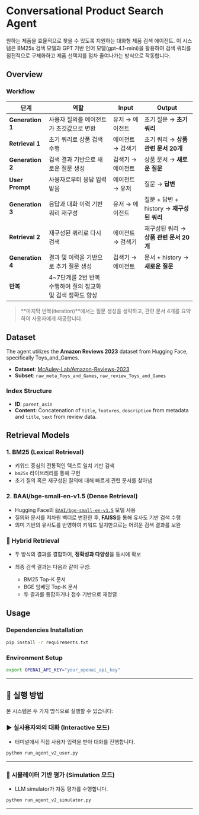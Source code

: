 # Conversational Product Search Agent

원하는 제품을 효율적으로 찾을 수 있도록 지원하는 대화형 제품 검색 에이전트. 이 시스템은 BM25s 검색 모델과 GPT 기반 언어 모델(gpt-4.1-mini)을 활용하여 검색 쿼리를 점진적으로 구체화하고 제품 선택지를 점차 줄여나가는 방식으로 작동합니다.

## Overview

### Workflow

| 단계               | 역할                                 | Input      | Output                          |
| ---------------- | ---------------------------------- | ---------- | ------------------------------- |
| **Generation 1** | 사용자 질의를 에이전트가 초깃값으로 변환             | 유저 → 에이전트  | 초기 질문 → **초기 쿼리**               |
| **Retrieval 1**  | 초기 쿼리로 상품 검색 수행                    | 에이전트 → 검색기 | 초기 쿼리 → **상품 관련 문서 20개**        |
| **Generation 2** | 검색 결과 기반으로 새로운 질문 생성               | 검색기 → 에이전트 | 상품 문서 → **새로운 질문**              |
| **User Prompt**  | 사용자로부터 응답 입력 받음                    | 에이전트 → 유저  | 질문 → **답변**                     |
| **Generation 3** | 응답과 대화 이력 기반 쿼리 재구성                | 유저 → 에이전트  | 질문 + 답변 + history → **재구성된 쿼리** |
| **Retrieval 2**  | 재구성된 쿼리로 다시 검색                     | 에이전트 → 검색기 | 재구성된 쿼리 → **상품 관련 문서 20개**      |
| **Generation 4** | 결과 및 이력을 기반으로 추가 질문 생성             | 검색기 → 에이전트 | 문서 + history → **새로운 질문**       |
| **반복**           | 4\~7단계를 2번 반복 수행하여 질의 정교화 및 검색 정확도 향상 |            |                                 |

> \*\*마지막 반복(iteration)\*\*에서는 질문 생성을 생략하고, 관련 문서 4개를 요약하여 사용자에게 제공합니다.


## Dataset

The agent utilizes the **Amazon Reviews 2023** dataset from Hugging Face, specifically Toys_and_Games.

- **Dataset**: [McAuley-Lab/Amazon-Reviews-2023](https://huggingface.co/datasets/McAuley-Lab/Amazon-Reviews-2023)
- **Subset**: `raw_meta_Toys_and_Games`, `raw_review_Toys_and_Games`


### Index Structure

- **ID**: `parent_asin`
- **Content**: Concatenation of `title`, `features`, `description` from metadata and `title`, `text` from review data.

## Retrieval Models

### 1. **BM25** (Lexical Retrieval)

* 키워드 중심의 전통적인 텍스트 일치 기반 검색
* `bm25s` 라이브러리를 통해 구현
* 초기 질의 혹은 재구성된 질의에 대해 빠르게 관련 문서를 찾아냄

### 2. **BAAI/bge-small-en-v1.5** (Dense Retrieval)

* Hugging Face의 [`BAAI/bge-small-en-v1.5`](https://huggingface.co/BAAI/bge-small-en-v1.5) 모델 사용
* 질의와 문서를 저차원 벡터로 변환한 후, **FAISS**를 통해 유사도 기반 검색 수행
* 의미 기반의 유사도를 반영하여 키워드 일치만으로는 어려운 검색 결과를 보완

### 🔁 Hybrid Retrieval

* 두 방식의 결과를 결합하여, **정확성과 다양성**을 동시에 확보
* 최종 검색 결과는 다음과 같이 구성:

  * BM25 Top-K 문서
  * BGE 임베딩 Top-K 문서
  * 두 결과를 통합하거나 점수 기반으로 재정렬


## Usage

### Dependencies Installation

```bash
pip install -r requirements.txt
```

### Environment Setup

```bash
export OPENAI_API_KEY="your_openai_api_key"
```

---

## 🧾 실행 방법

본 시스템은 두 가지 방식으로 실행할 수 있습니다:

### ▶️ 실사용자와의 대화 (Interactive 모드)

* 터미널에서 직접 사용자 입력을 받아 대화를 진행합니다.

```bash
python run_agent_v2_user.py
```
---

### 🧪 시뮬레이터 기반 평가 (Simulation 모드)

* LLM simulator가 자동 평가를 수행합니다.

```bash
python run_agent_v2_simulator.py
```
---
